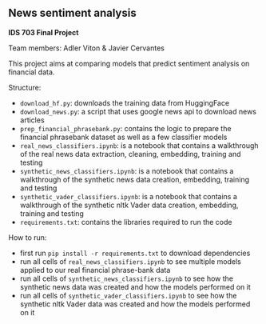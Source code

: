## News sentiment analysis

**IDS 703 Final Project**

Team members: Adler Viton & Javier Cervantes


This project aims at comparing models that predict sentiment analysis on financial data. 

Structure:
-  `download_hf.py`: downloads the training data from HuggingFace
-  `download_news.py`: a script that uses google news api to download news articles
-  `prep_financial_phrasebank.py`: contains the logic to prepare the financial phrasebank dataset as well as a few classifier models
-  `real_news_classifiers.ipynb`: is a notebook that contains a walkthrough of the real news data extraction, cleaning, embedding, training and testing
-  `synthetic_news_classifiers.ipynb`: is a notebook that contains a walkthrough of the synthetic news data creation, embedding, training and testing
-  `synthetic_vader_classifiers.ipynb`: is a notebook that contains a walkthrough of the synthetic nltk Vader data creation, embedding, training and testing
-  `requirements.txt`: contains the libraries required to run the code


How to run:
-   first run  `pip install -r requirements.txt` to download dependencies
-   run all cells of `real_news_classifiers.ipynb` to see multiple models applied to our real financial phrase-bank data
-   run all cells of `synthetic_news_classifiers.ipynb` to see how the synthetic news data was created and how the models performed on it
-   run all cells of `synthetic_vader_classifiers.ipynb` to see how the synthetic nltk Vader data was created and how the models performed on it
